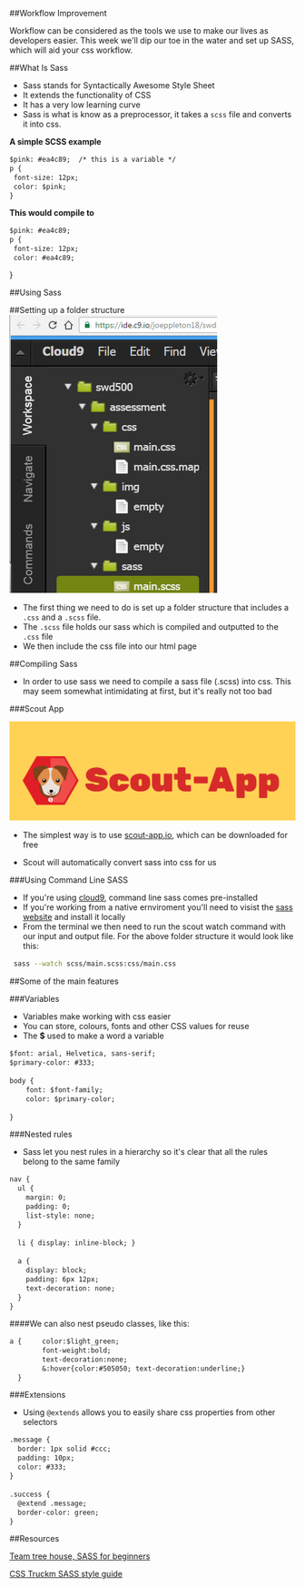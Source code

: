 ##Workflow Improvement 

Workflow can be considered as the tools we use to make our lives as developers easier. This week we'll dip our toe in the water and set up SASS, which will aid your css workflow. 

##What Is Sass 

- Sass stands for Syntactically Awesome Style Sheet
- It extends the functionality of CSS
- It has a very low learning curve 
- Sass is what is know as a preprocessor, it takes a `scss` file and converts it into css. 

**A simple SCSS example**

```
$pink: #ea4c89;  /* this is a variable */
p {
 font-size: 12px;
 color: $pink;
}
```
**This would compile to**

```
$pink: #ea4c89;
p {
 font-size: 12px;
 color: #ea4c89;
```
}


##Using Sass

##Setting up a folder structure
 ![assets/scout_app.png](assets/folder_structure.jpg)
 - The first thing we need to do is set up a folder structure that includes a `.css` and a `.scss` file.
 - The `.scss` file holds our sass which is compiled and outputted to the `.css` file
 - We then include the css file into our html page
  
 
##Compiling Sass 

 - In order to use sass we need to compile a sass file (.scss) into css. This may seem somewhat intimidating at first, but it's really not too bad
 

###Scout App

![assets/scout_app.png](assets/scout_app.png)
  
 
 - The simplest way is to use [scout-app.io](http://scout-app.io), which can be downloaded for free

 - Scout will automatically convert sass into css for us



###Using Command Line SASS 

- If you're using [cloud9](http://www.cloud9.io), command line sass comes pre-installed 
- If you're working from a native ernviroment you'll need to visist the [sass website](http://sass-lang.com/install) and install it locally 
- From the terminal we then need to run the scout watch command with our input and output file. For the above folder structure it would look like this:

```bash  
 sass --watch scss/main.scss:css/main.css
``` 
 
##Some of the main features 

###Variables

 - Variables make working with css easier 
 - You can store, colours, fonts and other CSS values for reuse 
 - The **$** used to make a word a variable 

```
$font: arial, Helvetica, sans-serif;
$primary-color: #333;

body {
	font: $font-family;
	color: $primary-color;
	
}
```



###Nested rules 

- Sass let you nest rules in a hierarchy so it's clear that all the rules belong to the same family 


```
nav {
  ul {
    margin: 0;
    padding: 0;
    list-style: none;
  }

  li { display: inline-block; }

  a {
    display: block;
    padding: 6px 12px;
    text-decoration: none;
  }
}

```

####We can also nest pseudo classes, like this:

```
a {		color:$light_green; 
		font-weight:bold; 
		text-decoration:none;
 		&:hover{color:#505050; text-decoration:underline;}
  }

```

###Extensions 

- Using `@extends` allows you to easily share css properties from other selectors


```
.message {
  border: 1px solid #ccc;
  padding: 10px;
  color: #333;
}

.success {
  @extend .message;
  border-color: green;
}

```





##Resources 

[Team tree house, SASS for beginners](http://blog.teamtreehouse.com/the-absolute-beginners-guide-to-sass)

[CSS Truckm SASS style guide](https://css-tricks.com/sass-style-guide/
)
